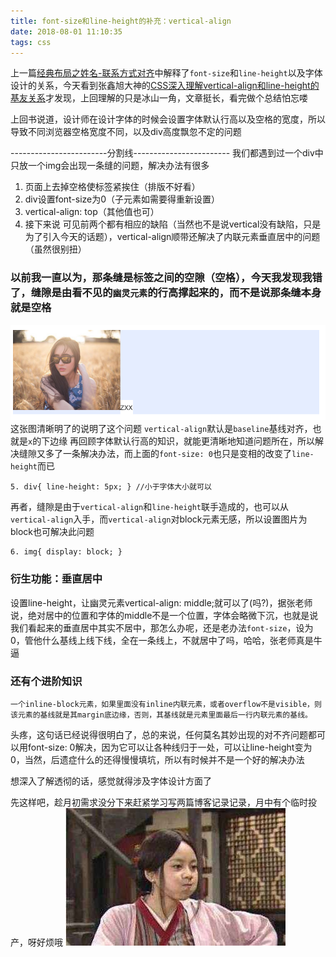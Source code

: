 ```yaml
---
title: font-size和line-height的补充：vertical-align
date: 2018-08-01 11:10:35
tags: css
---
```

上一篇[经典布局之姓名-联系方式对齐](http://pangjunpeng.com/2018/07/24/%E7%BB%8F%E5%85%B8%E5%B8%83%E5%B1%80%E4%B9%8B%E5%A7%93%E5%90%8D-%E8%81%94%E7%B3%BB%E6%96%B9%E5%BC%8F%E5%AF%B9%E9%BD%90/)中解释了`font-size`和`line-height`以及字体设计的关系，今天看到张鑫旭大神的[CSS深入理解vertical-align和line-height的基友关系](https://www.zhangxinxu.com/wordpress/2015/08/css-deep-understand-vertical-align-and-line-height/)才发现，上回理解的只是冰山一角，文章挺长，看完做个总结怕忘喽
<!--more-->

上回书说道，设计师在设计字体的时候会设置字体默认行高以及空格的宽度，所以导致不同浏览器空格宽度不同，以及div高度飘忽不定的问题

------------------------分割线------------------------
我们都遇到过一个div中只放一个img会出现一条缝的问题，解决办法有很多
1. 页面上去掉空格使标签紧挨住（排版不好看）
2. div设置font-size为0（子元素如需要得重新设置）
3. vertical-align: top（其他值也可）
4. 接下来说
可见前两个都有相应的缺陷（当然也不是说vertical没有缺陷，只是为了引入今天的话题），vertical-align顺带还解决了内联元素垂直居中的问题（虽然很别扭）

### 以前我一直以为，那条缝是标签之间的空隙（空格），今天我发现我错了，缝隙是由看不见的`幽灵元素`的行高撑起来的，而不是说那条缝本身就是空格

![](/images/11264410-b3c00c0d8193aed0.png)
这张图清晰明了的说明了这个问题
	`vertical-align`默认是`baseline`基线对齐，也就是`x`的下边缘
再回顾字体默认行高的知识，就能更清晰地知道问题所在，所以解决缝隙又多了一条解决办法，而上面的`font-size: 0`也只是变相的改变了`line-height`而已
```
5. div{ line-height: 5px; } //小于字体大小就可以
```
再者，缝隙是由于`vertical-align`和`line-height`联手造成的，也可以从`vertical-align`入手，而`vertical-align`对block元素无感，所以设置图片为block也可解决此问题
```
6. img{ display: block; }
```

### 衍生功能：垂直居中
设置line-height，让幽灵元素vertical-align: middle;就可以了(吗?)，据张老师说，绝对居中的位置和字体的middle不是一个位置，字体会略微下沉，也就是说我们看起来的垂直居中其实不居中，那怎么办呢，还是老办法`font-size`，设为0，管他什么基线上线下线，全在一条线上，不就居中了吗，哈哈，张老师真是牛逼

### 还有个进阶知识
	一个inline-block元素，如果里面没有inline内联元素，或者overflow不是visible，则该元素的基线就是其margin底边缘，否则，其基线就是元素里面最后一行内联元素的基线。

头疼，这句话已经说得很明白了，总的来说，任何莫名其妙出现的对不齐问题都可以用font-size: 0解决，因为它可以让各种线归于一处，可以让line-height变为0，当然，后遗症什么的还得慢慢填坑，所以有时候并不是一个好的解决办法

想深入了解透彻的话，感觉就得涉及字体设计方面了

先这样吧，趁月初需求没分下来赶紧学习写两篇博客记录记录，月中有个临时投产，呀好烦哦
![](/images/11264410-663e948ef75d831b.jpg)
